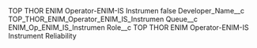 <?xml version="1.0" encoding="UTF-8"?>
<CustomMetadata xmlns="http://soap.sforce.com/2006/04/metadata" xmlns:xsi="http://www.w3.org/2001/XMLSchema-instance" xmlns:xsd="http://www.w3.org/2001/XMLSchema">
    <label>TOP THOR ENIM Operator-ENIM-IS Instrumen</label>
    <protected>false</protected>
    <values>
        <field>Developer_Name__c</field>
        <value xsi:type="xsd:string">TOP_THOR_ENIM_Operator_ENIM_IS_Instrumen</value>
    </values>
    <values>
        <field>Queue__c</field>
        <value xsi:type="xsd:string">ENIM_Op_ENIM_IS_Instrumen</value>
    </values>
    <values>
        <field>Role__c</field>
        <value xsi:type="xsd:string">TOP THOR ENIM Operator-ENIM-IS Instrument Reliability</value>
    </values>
</CustomMetadata>
